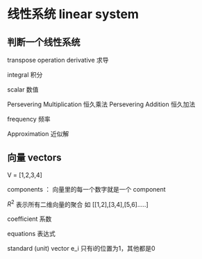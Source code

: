 # 线性系统 linear system

## 判断一个线性系统

transpose operation derivative 求导

integral 积分

scalar 数值

Persevering Multiplication 恒久乘法
Persevering Addition 恒久加法

frequency 频率

Approximation 近似解

## 向量 vectors

V = [1,2,3,4]

components ： 向量里的每一个数字就是一个 component

$R^2$ 表示所有二维向量的聚合 如 [[1,2],[3,4],[5,6].....]

coefficient 系数

equations 表达式

standard (unit) vector e_i  只有i的位置为1，其他都是0
 

